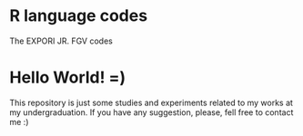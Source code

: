 # R language codes
The EXPORI JR. FGV codes
# Hello World! =)

This repository is just some studies and experiments related to my works at my undergraduation. If you have any suggestion, please, fell free to contact me :)
